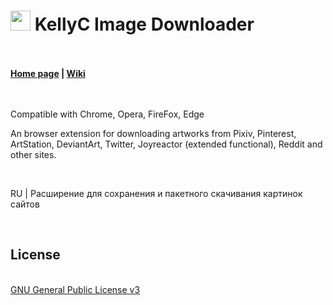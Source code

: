 <h1><img src="https://catface.ru/userfiles/media/udata_1544561629_uixtxchu.png" width="32"> KellyC Image Downloader</h1>
<br>
<br>
<b><a href="https://catface.ru/way/kellyc_favorites/">Home page</a> | <a href="//github.com/NC22/KellyCFavorites/wiki">Wiki</a></b>
<br>
<br>
<br>
<p>Compatible with Chrome, Opera, FireFox, Edge</p>
<p></p>
<p>An browser extension for downloading artworks from Pixiv, Pinterest, ArtStation, DeviantArt, Twitter, Joyreactor (extended functional), Reddit and other sites.</p>
<p></p>
<br>
<p>RU | Расширение для сохранения и пакетного скачивания картинок сайтов</p>
<br>
<h2>License</h2>
<br>
<a href="http://www.gnu.org/licenses/gpl.html">GNU General Public License v3</a>
<br>
<br>